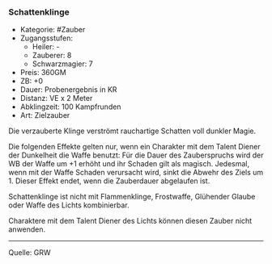 ### Schattenklinge

- Kategorie: #Zauber
- Zugangsstufen:
  - Heiler: -
  - Zauberer: 8
  - Schwarzmagier: 7
- Preis: 360GM
- ZB: +0
- Dauer: Probenergebnis in KR
- Distanz: VE x 2 Meter
- Abklingzeit: 100 Kampfrunden
- Art: Zielzauber

Die verzauberte Klinge verströmt rauchartige Schatten voll dunkler Magie.

Die folgenden Effekte gelten nur, wenn ein Charakter mit dem Talent Diener der Dunkelheit die Waffe benutzt: Für die Dauer des Zauberspruchs wird der WB der Waffe um +1 erhöht und ihr Schaden gilt als magisch. Jedesmal, wenn mit der Waffe Schaden verursacht wird, sinkt die Abwehr des Ziels um 1. Dieser Effekt endet, wenn die Zauberdauer abgelaufen ist.

Schattenklinge ist nicht mit Flammenklinge, Frostwaffe, Glühender Glaube oder Waffe des Lichts kombinierbar.

Charaktere mit dem Talent Diener des Lichts können diesen Zauber nicht anwenden.

---

Quelle: GRW
